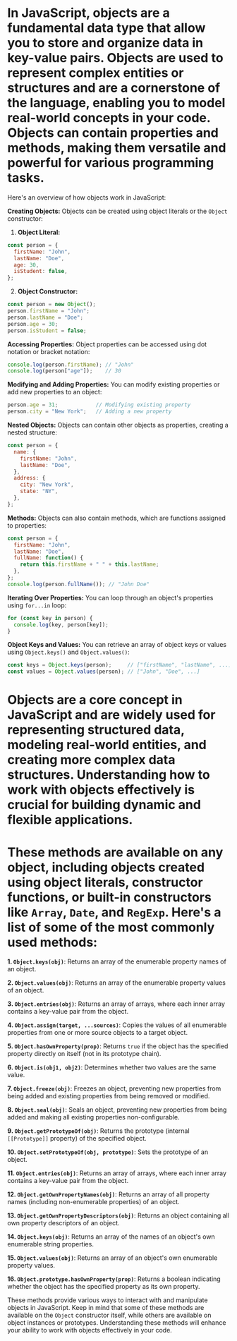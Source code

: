 # In JavaScript, objects are a fundamental data type that allow you to store and organize data in key-value pairs. Objects are used to represent complex entities or structures and are a cornerstone of the language, enabling you to model real-world concepts in your code. Objects can contain properties and methods, making them versatile and powerful for various programming tasks.

Here's an overview of how objects work in JavaScript:

**Creating Objects:**
Objects can be created using object literals or the `Object` constructor:

1. **Object Literal:**

```javascript
const person = {
  firstName: "John",
  lastName: "Doe",
  age: 30,
  isStudent: false,
};
```

2. **Object Constructor:**

```javascript
const person = new Object();
person.firstName = "John";
person.lastName = "Doe";
person.age = 30;
person.isStudent = false;
```

**Accessing Properties:**
Object properties can be accessed using dot notation or bracket notation:

```javascript
console.log(person.firstName); // "John"
console.log(person["age"]);    // 30
```

**Modifying and Adding Properties:**
You can modify existing properties or add new properties to an object:

```javascript
person.age = 31;            // Modifying existing property
person.city = "New York";   // Adding a new property
```

**Nested Objects:**
Objects can contain other objects as properties, creating a nested structure:

```javascript
const person = {
  name: {
    firstName: "John",
    lastName: "Doe",
  },
  address: {
    city: "New York",
    state: "NY",
  },
};
```

**Methods:**
Objects can also contain methods, which are functions assigned to properties:

```javascript
const person = {
  firstName: "John",
  lastName: "Doe",
  fullName: function() {
    return this.firstName + " " + this.lastName;
  },
};
console.log(person.fullName()); // "John Doe"
```

**Iterating Over Properties:**
You can loop through an object's properties using `for...in` loop:

```javascript
for (const key in person) {
  console.log(key, person[key]);
}
```

**Object Keys and Values:**
You can retrieve an array of object keys or values using `Object.keys()` and `Object.values()`:

```javascript
const keys = Object.keys(person);     // ["firstName", "lastName", ...]
const values = Object.values(person); // ["John", "Doe", ...]
```

# Objects are a core concept in JavaScript and are widely used for representing structured data, modeling real-world entities, and creating more complex data structures. Understanding how to work with objects effectively is crucial for building dynamic and flexible applications.

# These methods are available on any object, including objects created using object literals, constructor functions, or built-in constructors like `Array`, `Date`, and `RegExp`. Here's a list of some of the most commonly used methods:

**1. `Object.keys(obj)`**: Returns an array of the enumerable property names of an object.

**2. `Object.values(obj)`**: Returns an array of the enumerable property values of an object.

**3. `Object.entries(obj)`**: Returns an array of arrays, where each inner array contains a key-value pair from the object.

**4. `Object.assign(target, ...sources)`**: Copies the values of all enumerable properties from one or more source objects to a target object.

**5. `Object.hasOwnProperty(prop)`**: Returns `true` if the object has the specified property directly on itself (not in its prototype chain).

**6. `Object.is(obj1, obj2)`**: Determines whether two values are the same value.

**7. `Object.freeze(obj)`**: Freezes an object, preventing new properties from being added and existing properties from being removed or modified.

**8. `Object.seal(obj)`**: Seals an object, preventing new properties from being added and making all existing properties non-configurable.

**9. `Object.getPrototypeOf(obj)`**: Returns the prototype (internal `[[Prototype]]` property) of the specified object.

**10. `Object.setPrototypeOf(obj, prototype)`**: Sets the prototype of an object.

**11. `Object.entries(obj)`**: Returns an array of arrays, where each inner array contains a key-value pair from the object.

**12. `Object.getOwnPropertyNames(obj)`**: Returns an array of all property names (including non-enumerable properties) of an object.

**13. `Object.getOwnPropertyDescriptors(obj)`**: Returns an object containing all own property descriptors of an object.

**14. `Object.keys(obj)`**: Returns an array of the names of an object's own enumerable string properties.

**15. `Object.values(obj)`**: Returns an array of an object's own enumerable property values.

**16. `Object.prototype.hasOwnProperty(prop)`**: Returns a boolean indicating whether the object has the specified property as its own property.

These methods provide various ways to interact with and manipulate objects in JavaScript. Keep in mind that some of these methods are available on the `Object` constructor itself, while others are available on object instances or prototypes. Understanding these methods will enhance your ability to work with objects effectively in your code.